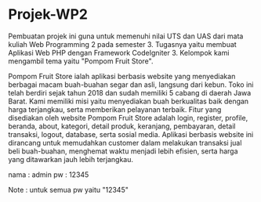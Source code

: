 # Projek-WP2
Pembuatan projek ini guna untuk memenuhi nilai UTS dan UAS dari mata kuliah Web Programming 2 pada semester 3. Tugasnya yaitu membuat Aplikasi Web PHP dengan Framework CodeIgniter 3. Kelompok kami mengambil tema yaitu "Pompom Fruit Store". 


Pompom Fruit Store ialah aplikasi berbasis website yang menyediakan berbagai macam buah-buahan segar dan asli, langsung dari kebun. Toko ini telah berdiri sejak tahun 2018 dan sudah memiliki 5 cabang di daerah Jawa Barat. Kami memiliki misi yaitu menyediakan buah berkualitas baik dengan harga terjangkau, serta memberikan pelayanan terbaik. Fitur yang disediakan oleh website Pompom Fruit Store adalah login, register, profile, beranda, about, kategori, detail produk, keranjang, pembayaran, detail transaksi, logout, database, serta sosial media. Aplikasi berbasis website ini dirancang untuk memudahkan customer dalam melakukan transaksi jual beli buah-buahan, menghemat waktu menjadi lebih efisien, serta harga yang ditawarkan jauh lebih terjangkau.


nama : admin
pw : 12345


Note : untuk semua pw yaitu "12345"
